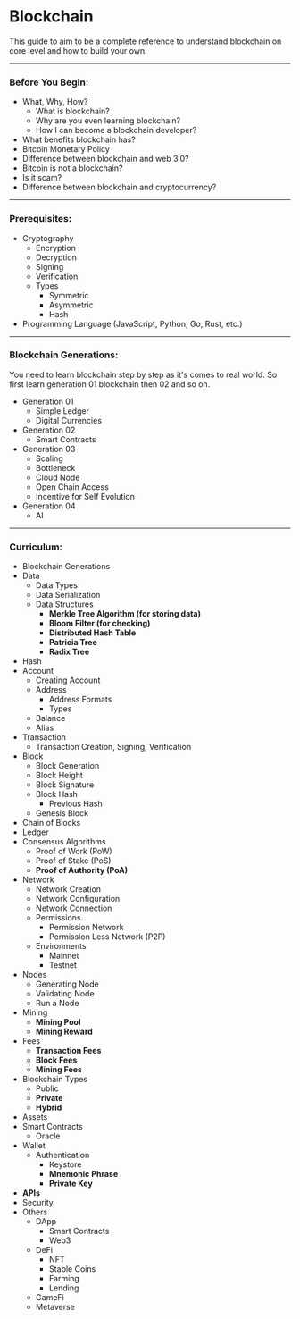 # Blockchain
This guide to aim to be a complete reference to understand blockchain on core level and how to build your own.

---

### Before You Begin:
- What, Why, How?
  - What is blockchain?
  - Why are you even learning blockchain?
  - How I can become a blockchain developer?
- What benefits blockchain has?
- Bitcoin Monetary Policy
- Difference between blockchain and web 3.0?
- Bitcoin is not a blockchain?
- Is it scam?
- Difference between blockchain and cryptocurrency?

---

### Prerequisites:
- Cryptography
  - Encryption
  - Decryption
  - Signing
  - Verification
  - Types
    - Symmetric
    - Asymmetric
    - Hash
- Programming Language (JavaScript, Python, Go, Rust, etc.)

---

### Blockchain Generations:
You need to learn blockchain step by step as it's comes to real world. So first learn generation 01 blockchain then 02 and so on.

- Generation 01
  - Simple Ledger
  - Digital Currencies
- Generation 02
  - Smart Contracts
- Generation 03
  - Scaling
  - Bottleneck
  - Cloud Node
  - Open Chain Access
  - Incentive for Self Evolution
- Generation 04
  - AI

---

### Curriculum:
- Blockchain Generations
- Data
  - Data Types
  - Data Serialization
  - Data Structures
    - **Merkle Tree Algorithm (for storing data)**
    - **Bloom Filter (for checking)**
    - **Distributed Hash Table**
    - **Patricia Tree**
    - **Radix Tree**
- Hash
- Account
  - Creating Account
  - Address
    - Address Formats
    - Types
  - Balance
  - Alias
- Transaction
  - Transaction Creation, Signing, Verification
- Block
  - Block Generation
  - Block Height
  - Block Signature
  - Block Hash
    - Previous Hash
  - Genesis Block
- Chain of Blocks
- Ledger
- Consensus Algorithms
  - Proof of Work (PoW)
  - Proof of Stake (PoS)
  - **Proof of Authority (PoA)**
- Network
  - Network Creation
  - Network Configuration
  - Network Connection
  - Permissions
    - Permission Network
    - Permission Less Network (P2P)
  - Environments
    - Mainnet
    - Testnet
- Nodes
  - Generating Node
  - Validating Node
  - Run a Node
- Mining
  - **Mining Pool**
  - **Mining Reward**
- Fees
  - **Transaction Fees**
  - **Block Fees**
  - **Mining Fees**
- Blockchain Types
  - Public
  - **Private**
  - **Hybrid**
- Assets
- Smart Contracts
  - Oracle
- Wallet
  - Authentication
    - Keystore
    - **Mnemonic Phrase**
    - **Private Key**
- **APIs**
- Security
- Others
  - DApp
    - Smart Contracts
    - Web3
  - DeFi
    - NFT
    - Stable Coins
    - Farming
    - Lending
  - GameFi
  - Metaverse
